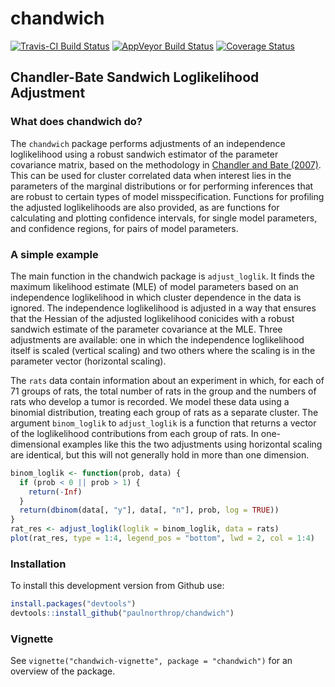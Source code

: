 
<!-- README.md is generated from README.Rmd. Please edit that file -->
chandwich
=========

[![Travis-CI Build Status](https://travis-ci.org/paulnorthrop/chandwich.svg?branch=master)](https://travis-ci.org/paulnorthrop/chandwich) [![AppVeyor Build Status](https://ci.appveyor.com/api/projects/status/github/paulnorthrop/chandwich?branch=master&svg=true)](https://ci.appveyor.com/project/paulnorthrop/chandwich) [![Coverage Status](https://codecov.io/github/paulnorthrop/chandwich/coverage.svg?branch=master)](https://codecov.io/github/paulnorthrop/chandwich?branch=master)

Chandler-Bate Sandwich Loglikelihood Adjustment
-----------------------------------------------

### What does chandwich do?

The `chandwich` package performs adjustments of an independence loglikelihood using a robust sandwich estimator of the parameter covariance matrix, based on the methodology in [Chandler and Bate (2007)](http://dx.doi.org/10.1093/biomet/asm015). This can be used for cluster correlated data when interest lies in the parameters of the marginal distributions or for performing inferences that are robust to certain types of model misspecification. Functions for profiling the adjusted loglikelihoods are also provided, as are functions for calculating and plotting confidence intervals, for single model parameters, and confidence regions, for pairs of model parameters.

### A simple example

The main function in the chandwich package is `adjust_loglik`. It finds the maximum likelihood estimate (MLE) of model parameters based on an independence loglikelihood in which cluster dependence in the data is ignored. The independence loglikelihood is adjusted in a way that ensures that the Hessian of the adjusted loglikelihood conicides with a robust sandwich estimate of the parameter covariance at the MLE. Three adjustments are available: one in which the independence loglikelihood itself is scaled (vertical scaling) and two others where the scaling is in the parameter vector (horizontal scaling).

The `rats` data contain information about an experiment in which, for each of 71 groups of rats, the total number of rats in the group and the numbers of rats who develop a tumor is recorded. We model these data using a binomial distribution, treating each group of rats as a separate cluster. The argument `binom_loglik` to `adjust_loglik` is a function that returns a vector of the loglikelihood contributions from each group of rats. In one-dimensional examples like this the two adjustments using horizontal scaling are identical, but this will not generally hold in more than one dimension.

``` r
binom_loglik <- function(prob, data) {
  if (prob < 0 || prob > 1) {
    return(-Inf)
  }
  return(dbinom(data[, "y"], data[, "n"], prob, log = TRUE))
}
rat_res <- adjust_loglik(loglik = binom_loglik, data = rats)
plot(rat_res, type = 1:4, legend_pos = "bottom", lwd = 2, col = 1:4)
```

### Installation

To install this development version from Github use:

``` r
install.packages("devtools")
devtools::install_github("paulnorthrop/chandwich")
```

### Vignette

See `vignette("chandwich-vignette", package = "chandwich")` for an overview of the package.
